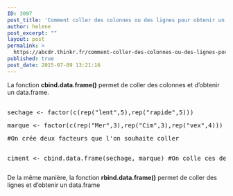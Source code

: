 ```yaml
---
ID: 3097
post_title: 'Comment coller des colonnes ou des lignes pour obtenir un data.frame ? : cbind.data.frame, rbind.data.frame'
author: helene
post_excerpt: ""
layout: post
permalink: >
  https://abcdr.thinkr.fr/comment-coller-des-colonnes-ou-des-lignes-pour-obtenir-un-data-frame-cbind-data-frame-rbind-data-frame/
published: true
post_date: 2015-07-09 13:21:16
---
```

<p>La fonction <strong>cbind.data.frame()</strong> permet de coller des colonnes et d’obtenir un data.frame.</p><p> <pre><br />sechage &lt;- factor(c(rep("lent",5),rep("rapide",5)))</p><p>marque &lt;- factor(c(rep("Mer",3),rep("Cim",3),rep("vex",4)))</p><p>#On crée deux facteurs que l'on souhaite coller</p><p><br />ciment &lt;- cbind.data.frame(sechage, marque) #On colle ces deux facteurs</p><p></pre> </p><p>De la même manière, la fonction <strong>rbind.data.frame()</strong> permet de coller des lignes et d’obtenir un data.frame</p>